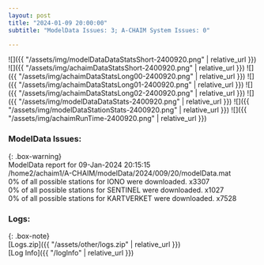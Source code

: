 ```yaml
---
layout: post
title: "2024-01-09 20:00:00"
subtitle: "ModelData Issues: 3; A-CHAIM System Issues: 0"

---
```


![]({{ "/assets/img/modelDataDataStatsShort-2400920.png" | relative_url }})
![]({{ "/assets/img/achaimDataStatsShort-2400920.png" | relative_url }})
![]({{ "/assets/img/achaimDataStatsLong00-2400920.png" | relative_url }})
![]({{ "/assets/img/achaimDataStatsLong01-2400920.png" | relative_url }})
![]({{ "/assets/img/achaimDataStatsLong02-2400920.png" | relative_url }})
![]({{ "/assets/img/modelDataDataStats-2400920.png" | relative_url }})
![]({{ "/assets/img/modelDataStationStats-2400920.png" | relative_url }})
![]({{ "/assets/img/achaimRunTime-2400920.png" | relative_url }})


### ModelData Issues:  
  
{: .box-warning}  
 ModelData report for 09-Jan-2024 20:15:15   
 /home2/achaim1/A-CHAIM/modelData/2024/009/20/modelData.mat   
 0% of all possible stations for IONO were downloaded. x3307   
 0% of all possible stations for SENTINEL were downloaded. x1027   
 0% of all possible stations for KARTVERKET were downloaded. x7528   
  


### Logs:  
  
{: .box-note}  
[Logs.zip]({{ "/assets/other/logs.zip" | relative_url }})  
[Log Info]({{ "/logInfo" | relative_url }})  
